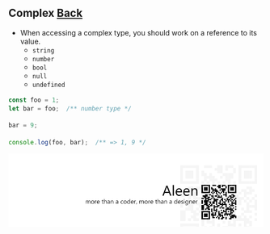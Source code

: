 ## Complex [**Back**](./../types.md)

- When accessing a complex type, you should work on a reference to its value.
    - `string`
    - `number`
    - `bool`
    - `null`
    - `undefined`

```js
const foo = 1;
let bar = foo;  /** number type */

bar = 9;

console.log(foo, bar);  /** => 1, 9 */
```

<a href="http://aleen42.github.io/" target="_blank" ><img src="./../../pic/tail.gif"></a>